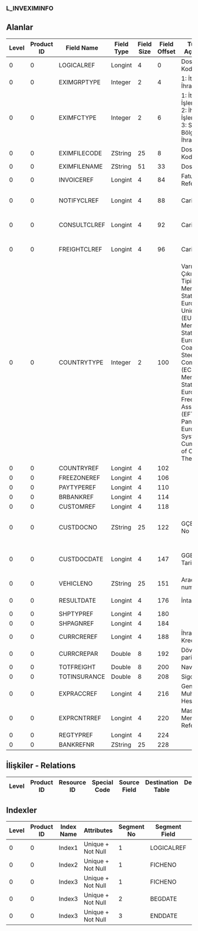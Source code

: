 ### L_INVEXIMINFO

## Alanlar

**Level**|**Product ID**|**Field Name**|**Field Type**|**Field Size**|**Field Offset**|**Türkçe Açıklama**|**Expression**
-----|-----|-----|-----|-----|-----|-----|-----
0|0|LOGICALREF|Longint|4|0|Dosya Kodu|File Code
0|0|EXIMGRPTYPE|Integer|2|4|1: İthalat 2: İhracat|1: Import 2: Export
0|0|EXIMFCTYPE|Integer|2|6|1: İthalat İşlem Fişi 2: İhracat İşlem Fişi 3: Serbest Bölgeye İhracat Fişi|1: Import Operation Slip 2: Export Operation Slip 3: Export to Free Zone Slip
0|0|EXIMFILECODE|ZString|25|8|Dosya Kodu|File Code
0|0|EXIMFILENAME|ZString|51|33|Dosya Adı|File Name
0|0|INVOICEREF|Longint|4|84|Fatura Referansı|Invoices Reference
0|0|NOTIFYCLREF|Longint|4|88|Cari Hesap|Accounts Receivable / Payable
0|0|CONSULTCLREF|Longint|4|92|Cari Hesap|Accounts Receivable / Payable
0|0|FREIGHTCLREF|Longint|4|96|Cari Hesap|Accounts Receivable / Payable
0|0|COUNTRYTYPE|Integer|2|100|Varış - Çıkış Ülke Tipi ;1: Member States of European Union (EU);2: Member States of European Coal and Steel Community (ECSC);3: Member States of European Free Trade Association (EFTA);4: Pan-European System of Cumulation of Origin;5: The States|Destination - Origin Country Type ;1: Member States of European Union (EU);2: Member States of European Coal and Steel Community (ECSC);3: Member States of European Free Trade Association (EFTA);4: Pan-European System of Cumulation of Origin;5: The States
0|0|COUNTRYREF|Longint|4|102||
0|0|FREEZONEREF|Longint|4|106||
0|0|PAYTYPEREF|Longint|4|110||
0|0|BRBANKREF|Longint|4|114||
0|0|CUSTOMREF|Longint|4|118||
0|0|CUSTDOCNO|ZString|25|122|GÇB / GGB No|Number of Customs Declaration (Import-Export)
0|0|CUSTDOCDATE|Longint|4|147|GGB/GÇB Tarihi|Date of Customs Declaration (Import-Export)
0|0|VEHICLENO|ZString|25|151|Araç numarası|Vehicle Number
0|0|RESULTDATE|Longint|4|176|İntaç Tarihi|Custom Clearance Date
0|0|SHPTYPREF|Longint|4|180||
0|0|SHPAGNREF|Longint|4|184||
0|0|CURRCREREF|Longint|4|188|İhracat Kredisi Ref.|EXPCREDITCRD Reference
0|0|CURRCREPAR|Double|8|192|Döviz paritesi|Parity of foreign currency credit
0|0|TOTFREIGHT|Double|8|200|Navlun|Freight
0|0|TOTINSURANCE|Double|8|208|Sigorta|Insurance
0|0|EXPRACCREF|Longint|4|216|Genel Muhasebe Hesapları|General Ledger Accounts
0|0|EXPRCNTRREF|Longint|4|220|Masraf Merkezi Referansı|Overhead Pools Reference
0|0|REGTYPREF|Longint|4|224||
0|0|BANKREFNR|ZString|25|228||

## İlişkiler - Relations

**Level**|**Product ID**|**Resource ID**|**Special Code**|**Source Field**|**Destination Table**|**Destination Field**|**Relation Type**|**Extra Condition**
-----|-----|-----|-----|-----|-----|-----|-----|-----

## Indexler

**Level**|**Product ID**|**Index Name**|**Attributes**|**Segment No**|**Segment Field**|**Sense**
-----|-----|-----|-----|-----|-----|-----
0|0|Index1|Unique + Not Null|1|LOGICALREF|Ascending
0|0|Index2|Unique + Not Null|1|FICHENO|Ascending
0|0|Index3|Unique + Not Null|1|FICHENO|Ascending
0|0|Index3|Unique + Not Null|2|BEGDATE|Ascending
0|0|Index3|Unique + Not Null|3|ENDDATE|Ascending
